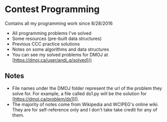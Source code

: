 Contest Programming
===================
Contains all my programming work since 8/28/2016
* All programming problems I've solved
* Some resources (pre-built data structures)
* Previous CCC practice solutions
* Notes on some algorithms and data structures
* You can see my solved problems for DMOJ at [https://dmoj.ca/user/andi_g/solved]()

Notes
-----
* File names under the DMOJ folder represent the url of the problem they solve for. For example, a file called
ds1.py will be the solution for [https://dmoj.ca/problem/ds1]().
* The majority of notes come from Wikipedia and WCIPEG's online wiki. They are for self-reference only and I don't take
take credit for any of them.